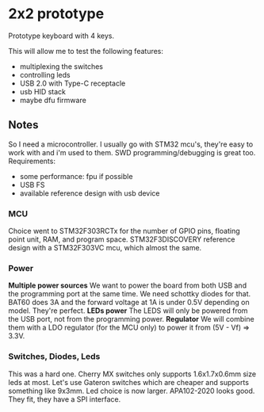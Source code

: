 # 2x2 prototype

Prototype keyboard with 4 keys.

This will allow me to test the following features:
* multiplexing the switches
* controlling leds
* USB 2.0 with Type-C receptacle
* usb HID stack
* maybe dfu firmware

## Notes

So I need a microcontroller. I usually go with STM32 mcu's, they're easy to work with and i'm used to them. SWD programming/debugging is great too.
Requirements:
* some performance: fpu if possible
* USB FS
* available reference design with usb device

### MCU
Choice went to STM32F303RCTx for the number of GPIO pins, floating point unit, RAM, and program space.
STM32F3DISCOVERY reference design with a STM32F303VC mcu, which almost the same.

### Power
**Multiple power sources**
We want to power the board from both USB and the programming port at the same time. We need schottky diodes for that. BAT60 does 3A and the forward voltage at 1A is under 0.5V depending on model. They're perfect.
**LEDs power**
The LEDS will only be powered from the USB port, not from the programming power.
**Regulator**
We will combine them with a LDO regulator (for the MCU only) to power it from (5V - Vf) => 3.3V.

### Switches, Diodes, Leds

This was a hard one. Cherry MX switches only supports 1.6x1.7x0.6mm size leds at most.
Let's use Gateron switches which are cheaper and supports something like 9x3mm.
Led choice is now larger. APA102-2020 looks good. They fit, they have a SPI interface.
